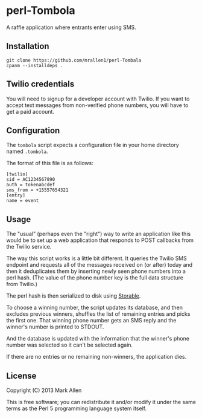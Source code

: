 perl-Tombola
============

A raffle application where entrants enter using SMS.

Installation
------------

    git clone https://github.com/mrallen1/perl-Tombala
    cpanm --installdeps . 

Twilio credentials
------------------

You will need to signup for a developer account with Twilio.  If you want to accept
text messages from non-verified phone numbers, you will have to get a paid account.

Configuration
-------------

The `tombola` script expects a configuration file in your home directory named `.tombola`.

The format of this file is as follows:
```
[twilio]
sid = AC1234567890
auth = tokenabcdef
sms_from = +15557654321
[entry]
name = event
```

Usage
-----

The "usual" (perhaps even the "right") way to write an application like this
would be to set up a web application that responds to POST callbacks from the
Twilio service.

The way this script works is a little bit different.  It queries the Twilio
SMS endpoint and requests all of the messages received on (or after) today
and then it deduplicates them by inserting newly seen phone numbers
into a perl hash. (The value of the phone number key is the full data 
structure from Twilio.)

The perl hash is then serialized to disk using [Storable](https://metacpan.org/dist/Storable).

To choose a winning number, the script updates its database, and then excludes
previous winners, shuffles the list of remaining entries and picks the first one.
That winning phone number gets an SMS reply and the winner's number is printed
to STDOUT.

And the database is updated with the information that the winner's phone number
was selected so it can't be selected again. 

If there are no entries or no remaining non-winners, the application dies.

License
-------
Copyright (C) 2013 Mark Allen

This is free software; you can redistribute it and/or modify it under the same
terms as the Perl 5 programming language system itself.
